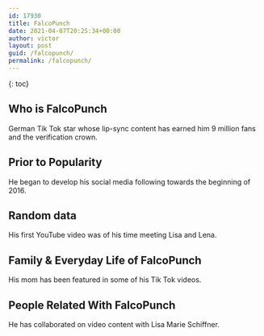 ```yaml
---
id: 17930
title: FalcoPunch
date: 2021-04-07T20:25:34+00:00
author: victor
layout: post
guid: /falcopunch/
permalink: /falcopunch/
---
```



{: toc}


## Who is FalcoPunch



German Tik Tok star whose lip-sync content has earned him 9 million fans and the verification crown. 

                
                
                
## Prior to Popularity



He began to develop his social media following towards the beginning of 2016.

                
                
                
## Random data



His first YouTube video was of his time meeting Lisa and Lena.

                
                
                
## Family & Everyday Life of FalcoPunch



His mom has been featured in some of his Tik Tok videos.

                
                
                
## People Related With FalcoPunch



He has collaborated on video content with Lisa Marie Schiffner.

                
              
            
          
          
          